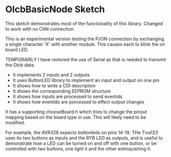 # OlcbBasicNode Sketch

This sketch demonstrates most of the functionality of this library. Changed to work with no CAN connection.

This is an experimental version testing the PJON connection by exchanging a single character 'X' with another module. This causes each to blink the on board LED.

TEMPORARILY I have restored the use of Serial as that is needed to transmit the Olcb data. 

* It implements 2 inputs and 2 outputs
* It uses ButtonLED library to implement an input and output on one pin
* It shows how to write a CDI description
* It shows the corresponding EEPROM structure
* It shows how inputs are processed to send eventids
* It shows how eventids are porcessed to effect output changes

It has a supporting chooseBoard.h which tries to change the pinout mapping based on the 
board type in use.  This will likely need to be modified. 

For example, the AVR328 expects buttonleds on pins 14-19.  THe Tiva123 uses its two buttons as inputs and the RYB LED as outputs, and is useful to demonstrate how a LED can be turned on and off with one button, or be controlled with two buttons, one light it and the other extinquishing it.  
